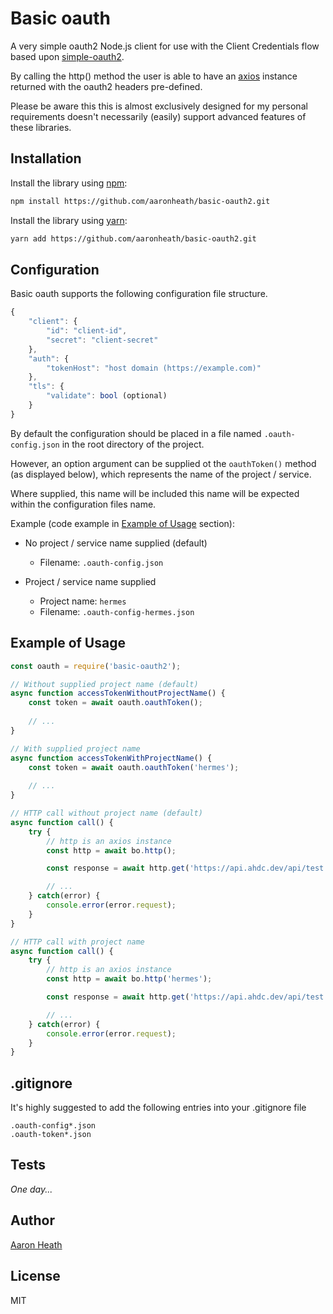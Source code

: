 # Basic oauth

A very simple oauth2 Node.js client for use with the Client Credentials flow based upon [simple-oauth2](https://github.com/lelylan/simple-oauth2).

By calling the http() method the user is able to have an [axios](https://github.com/axios/axios) instance returned with the oauth2 headers pre-defined.

Please be aware this this is almost exclusively designed for my personal requirements doesn't necessarily (easily) support advanced features of these libraries.

## Installation

Install the library using [npm](http://npmjs.org/):

```bash
npm install https://github.com/aaronheath/basic-oauth2.git
```

Install the library using [yarn](https://yarnpkg.com/):

```bash
yarn add https://github.com/aaronheath/basic-oauth2.git
```

## Configuration

Basic oauth supports the following configuration file structure.

```javascript
{
    "client": {
        "id": "client-id",
        "secret": "client-secret"
    },
    "auth": {
        "tokenHost": "host domain (https://example.com)"
    },
    "tls": {
        "validate": bool (optional)
    }
}
```

By default the configuration should be placed in a file named `.oauth-config.json` in the root directory of the project.

However, an option argument can be supplied ot the `oauthToken()` method (as displayed below), which represents the name of the project / service.

Where supplied, this name will be included this name will be expected within the configuration files name.

Example (code example in [Example of Usage](#example-of-usage) section):

* No project / service name supplied (default)
  * Filename: `.oauth-config.json`

* Project / service name supplied
  * Project name: `hermes`
  * Filename: `.oauth-config-hermes.json`

## Example of Usage

```javascript
const oauth = require('basic-oauth2');

// Without supplied project name (default)
async function accessTokenWithoutProjectName() {
    const token = await oauth.oauthToken();
    
    // ...
}

// With supplied project name
async function accessTokenWithProjectName() {
    const token = await oauth.oauthToken('hermes');
    
    // ...
}

// HTTP call without project name (default)
async function call() {
    try {
        // http is an axios instance
        const http = await bo.http();

        const response = await http.get('https://api.ahdc.dev/api/test');

        // ...
    } catch(error) {
        console.error(error.request);
    }
}

// HTTP call with project name
async function call() {
    try {
        // http is an axios instance
        const http = await bo.http('hermes');

        const response = await http.get('https://api.ahdc.dev/api/test');

        // ...
    } catch(error) {
        console.error(error.request);
    }
}
```

## .gitignore

It's highly suggested to add the following entries into your .gitignore file

```
.oauth-config*.json
.oauth-token*.json
```

## Tests

*One day...*

## Author

[Aaron Heath](https://aaronheath.com)

## License

MIT